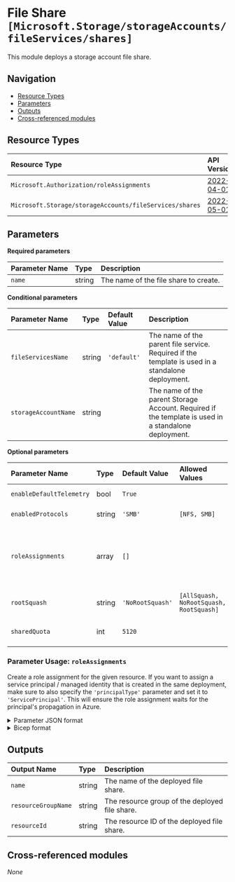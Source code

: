 # File Share `[Microsoft.Storage/storageAccounts/fileServices/shares]`

This module deploys a storage account file share.

## Navigation

- [Resource Types](#Resource-Types)
- [Parameters](#Parameters)
- [Outputs](#Outputs)
- [Cross-referenced modules](#Cross-referenced-modules)

## Resource Types

| Resource Type | API Version |
| :-- | :-- |
| `Microsoft.Authorization/roleAssignments` | [2022-04-01](https://docs.microsoft.com/en-us/azure/templates/Microsoft.Authorization/2022-04-01/roleAssignments) |
| `Microsoft.Storage/storageAccounts/fileServices/shares` | [2022-05-01](https://docs.microsoft.com/en-us/azure/templates/Microsoft.Storage/2022-05-01/storageAccounts/fileServices/shares) |

## Parameters

**Required parameters**

| Parameter Name | Type | Description |
| :-- | :-- | :-- |
| `name` | string | The name of the file share to create. |

**Conditional parameters**

| Parameter Name | Type | Default Value | Description |
| :-- | :-- | :-- | :-- |
| `fileServicesName` | string | `'default'` | The name of the parent file service. Required if the template is used in a standalone deployment. |
| `storageAccountName` | string |  | The name of the parent Storage Account. Required if the template is used in a standalone deployment. |

**Optional parameters**

| Parameter Name | Type | Default Value | Allowed Values | Description |
| :-- | :-- | :-- | :-- | :-- |
| `enableDefaultTelemetry` | bool | `True` |  | Enable telemetry via the Customer Usage Attribution ID (GUID). |
| `enabledProtocols` | string | `'SMB'` | `[NFS, SMB]` | The authentication protocol that is used for the file share. Can only be specified when creating a share. |
| `roleAssignments` | array | `[]` |  | Array of role assignment objects that contain the 'roleDefinitionIdOrName' and 'principalId' to define RBAC role assignments on this resource. In the roleDefinitionIdOrName attribute, you can provide either the display name of the role definition, or its fully qualified ID in the following format: '/providers/Microsoft.Authorization/roleDefinitions/c2f4ef07-c644-48eb-af81-4b1b4947fb11'. |
| `rootSquash` | string | `'NoRootSquash'` | `[AllSquash, NoRootSquash, RootSquash]` | Permissions for NFS file shares are enforced by the client OS rather than the Azure Files service. Toggling the root squash behavior reduces the rights of the root user for NFS shares. |
| `sharedQuota` | int | `5120` |  | The maximum size of the share, in gigabytes. Must be greater than 0, and less than or equal to 5TB (5120). For Large File Shares, the maximum size is 102400. |


### Parameter Usage: `roleAssignments`

Create a role assignment for the given resource. If you want to assign a service principal / managed identity that is created in the same deployment, make sure to also specify the `'principalType'` parameter and set it to `'ServicePrincipal'`. This will ensure the role assignment waits for the principal's propagation in Azure.

<details>

<summary>Parameter JSON format</summary>

```json
"roleAssignments": {
    "value": [
        {
            "roleDefinitionIdOrName": "Reader",
            "description": "Reader Role Assignment",
            "principalIds": [
                "12345678-1234-1234-1234-123456789012", // object 1
                "78945612-1234-1234-1234-123456789012" // object 2
            ]
        },
        {
            "roleDefinitionIdOrName": "/providers/Microsoft.Authorization/roleDefinitions/c2f4ef07-c644-48eb-af81-4b1b4947fb11",
            "principalIds": [
                "12345678-1234-1234-1234-123456789012" // object 1
            ],
            "principalType": "ServicePrincipal"
        }
    ]
}
```

</details>

<details>

<summary>Bicep format</summary>

```bicep
roleAssignments: [
    {
        roleDefinitionIdOrName: 'Reader'
        description: 'Reader Role Assignment'
        principalIds: [
            '12345678-1234-1234-1234-123456789012' // object 1
            '78945612-1234-1234-1234-123456789012' // object 2
        ]
    }
    {
        roleDefinitionIdOrName: '/providers/Microsoft.Authorization/roleDefinitions/c2f4ef07-c644-48eb-af81-4b1b4947fb11'
        principalIds: [
            '12345678-1234-1234-1234-123456789012' // object 1
        ]
        principalType: 'ServicePrincipal'
    }
]
```

</details>
<p>

## Outputs

| Output Name | Type | Description |
| :-- | :-- | :-- |
| `name` | string | The name of the deployed file share. |
| `resourceGroupName` | string | The resource group of the deployed file share. |
| `resourceId` | string | The resource ID of the deployed file share. |

## Cross-referenced modules

_None_
